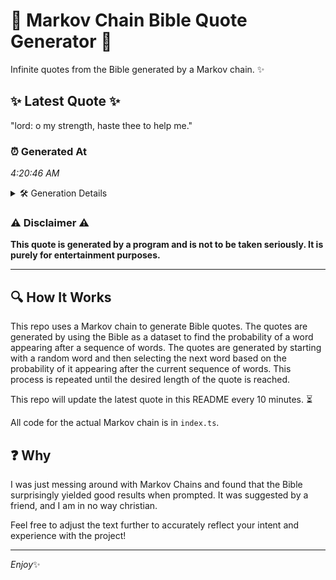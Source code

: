# 📖 Markov Chain Bible Quote Generator 📖

Infinite quotes from the Bible generated by a Markov chain. ✨

## ✨ Latest Quote ✨
"lord: o my strength, haste thee to help me."

### ⏰ Generated At
*4:20:46 AM*

<details>
    <summary>🛠️ Generation Details</summary>
    <p>
        <strong>🌱 Seed:</strong> lord:<br>
        <strong>🔄 Iterations:</strong> 8<br>
        <strong>📜 Context History:</strong><br>[ lord: ]: o<br>[ lord:, o ]: my<br>[ lord:, o, my ]: strength,<br>[ lord:, o, my, strength, ]: haste<br>[ lord:, o, my, strength,, haste ]: thee<br>[ lord:, o, my, strength,, haste, thee ]: to<br>[ o, my, strength,, haste, thee, to ]: help<br>[ my, strength,, haste, thee, to, help ]: me.<br>
    </p>
</details>

### ⚠️ Disclaimer ⚠️
**This quote is generated by a program and is not to be taken seriously. It is purely for entertainment purposes.**

---

## 🔍 How It Works

This repo uses a Markov chain to generate Bible quotes. The quotes are generated by using the Bible as a dataset to find the probability of a word appearing after a sequence of words. The quotes are generated by starting with a random word and then selecting the next word based on the probability of it appearing after the current sequence of words. This process is repeated until the desired length of the quote is reached.

This repo will update the latest quote in this README every 10 minutes. ⏳

All code for the actual Markov chain is in `index.ts`.

## ❓ Why

I was just messing around with Markov Chains and found that the Bible surprisingly yielded good results when prompted. 
It was suggested by a friend, and I am in no way christian.

Feel free to adjust the text further to accurately reflect your intent and experience with the project!

---

*Enjoy*✨
